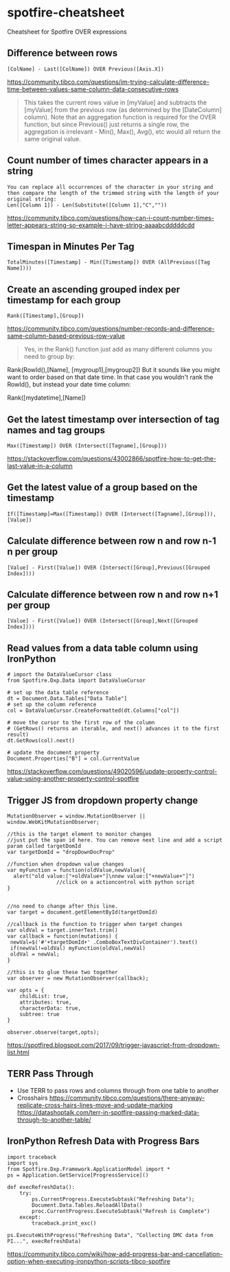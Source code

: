 # spotfire-cheatsheet
Cheatsheet for Spotfire OVER expressions

## Difference between rows
```
[ColName] - Last([ColName]) OVER Previous([Axis.X])
```
https://community.tibco.com/questions/im-trying-calculate-difference-time-between-values-same-column-data-consecutive-rows

> This takes the current rows value in [myValue] and subtracts the [myValue] from the previous row (as determined by the [DateColumn] column). Note that an aggregation function is required for the OVER function, but since Previous() just returns a single row, the aggregation is irrelevant - Min(), Max(), Avg(), etc would all return the same original value.

## Count number of times character appears in a string
```
You can replace all occurrences of the character in your string and then compare the length of the trimmed string with the length of your original string:
Len([Column 1]) - Len(Substitute([Column 1],"C",""))
```
https://community.tibco.com/questions/how-can-i-count-number-times-letter-appears-string-so-example-i-have-string-aaaabcdddddcdd

## Timespan in Minutes Per Tag
```
TotalMinutes([Timestamp] - Min([Timestamp]) OVER (AllPrevious([Tag Name])))
```

## Create an ascending grouped index per timestamp for each group
```
Rank([Timestamp],[Group])
```

https://community.tibco.com/questions/number-records-and-difference-same-column-based-previous-row-value

> Yes, in the Rank() function just add as many different columns you need to group by:

Rank(RowId(),[Name], [mygroup1],[mygroup2])
But it sounds like you might want to order based on that date time. In that case you wouldn't rank the RowId(), but instead your date time column:

Rank([mydatetime],[Name])

## Get the latest timestamp over intersection of tag names and tag groups

```
Max([Timestamp]) OVER (Intersect([Tagname],[Group]))
```

https://stackoverflow.com/questions/43002866/spotfire-how-to-get-the-last-value-in-a-column

## Get the latest value of a group based on the timestamp

```
If([Timestamp]=Max([Timestamp]) OVER (Intersect([Tagname],[Group])),[Value])
```


## Calculate difference between row n and row n-1 n per group

```
[Value] - First([Value]) OVER (Intersect([Group],Previous([Grouped Index])))
```

## Calculate difference between row n and row n+1 per group

```
[Value] - First([Value]) OVER (Intersect([Group],Next([Grouped Index])))
```

## Read values from a data table column using IronPython
```
# import the DataValueCursor class
from Spotfire.Dxp.Data import DataValueCursor

# set up the data table reference
dt = Document.Data.Tables["Data Table"]
# set up the column reference
col = DataValueCursor.CreateFormatted(dt.Columns["col"])

# move the cursor to the first row of the column
# (GetRows() returns an iterable, and next() advances it to the first result)
dt.GetRows(col).next()

# update the document property
Document.Properties["B"] = col.CurrentValue
```

https://stackoverflow.com/questions/49020596/update-property-control-value-using-another-property-control-spotfire

## Trigger JS from dropdown property change
```
MutationObserver = window.MutationObserver || window.WebKitMutationObserver;

//this is the target element to monitor changes
//just put the span id here. You can remove next line and add a script param called targetDomId
var targetDomId = "dropDownDocProp"

//function when dropdown value changes
var myFunction = function(oldValue,newValue){
  alert("old value:["+oldValue+"]\nnew value:["+newValue+"]")
                //click on a actioncontrol with python script
}


//no need to change after this line.
var target = document.getElementById(targetDomId)

//callback is the function to trigger when target changes
var oldVal = target.innerText.trim()
var callback = function(mutations) {
 newVal=$('#'+targetDomId+' .ComboBoxTextDivContainer').text()
 if(newVal!=oldVal) myFunction(oldVal,newVal)
 oldVal = newVal;
}

//this is to glue these two together
var observer = new MutationObserver(callback);

var opts = {
    childList: true, 
    attributes: true, 
    characterData: true, 
    subtree: true
}

observer.observe(target,opts);
```
https://spotfired.blogspot.com/2017/09/trigger-javascript-from-dropdown-list.html

## TERR Pass Through
- Use TERR to pass rows and columns through from one table to another
- Crosshairs 
https://community.tibco.com/questions/there-anyway-replicate-cross-hairs-lines-move-and-update-marking
https://datashoptalk.com/terr-in-spotfire-passing-marked-data-through-to-another-table/

## IronPython Refresh Data with Progress Bars

```
import traceback
import sys
from Spotfire.Dxp.Framework.ApplicationModel import *
ps = Application.GetService[ProgressService]()

def execRefreshData():
	try:
		ps.CurrentProgress.ExecuteSubtask("Refreshing Data");
		Document.Data.Tables.ReloadAllData()
		proc.CurrentProgress.ExecuteSubtask("Refresh is Complete")
	except:
		traceback.print_exc()

ps.ExecuteWithProgress("Refreshing Data", "Collecting DMC data from PI...", execRefreshData)
```

https://community.tibco.com/wiki/how-add-progress-bar-and-cancellation-option-when-executing-ironpython-scripts-tibco-spotfire
